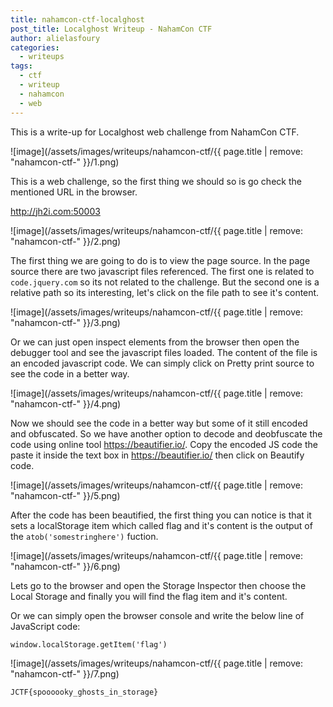 ```yaml
---
title: nahamcon-ctf-localghost
post_title: Localghost Writeup - NahamCon CTF
author: alielasfoury
categories:
  - writeups
tags:
  - ctf
  - writeup
  - nahamcon
  - web
---
```


This is a write-up for Localghost web challenge from NahamCon CTF.

![image](/assets/images/writeups/nahamcon-ctf/{{ page.title | remove: "nahamcon-ctf-" }}/1.png)

This is a web challenge, so the first thing we should so is go check the mentioned URL in the browser.

<http://jh2i.com:50003>

![image](/assets/images/writeups/nahamcon-ctf/{{ page.title | remove: "nahamcon-ctf-" }}/2.png)

The first thing we are going to do is to view the page source. In the page source there are two javascript files referenced. The first one is related to `code.jquery.com` so its not related to the challenge. But the second one is a relative path so its interesting, let's click on the file path to see it's content.

![image](/assets/images/writeups/nahamcon-ctf/{{ page.title | remove: "nahamcon-ctf-" }}/3.png)

Or we can just open inspect elements from the browser then open the debugger tool and see the javascript files loaded. The content of the file is an encoded javascript code. We can simply click on Pretty print source to see the code in a better way.

![image](/assets/images/writeups/nahamcon-ctf/{{ page.title | remove: "nahamcon-ctf-" }}/4.png)

Now we should see the code in a better way but some of it still encoded and obfuscated. So we have another option to decode and deobfuscate the code using online tool <https://beautifier.io/>. Copy the encoded JS code the paste it inside the text box in <https://beautifier.io/> then click on Beautify code.

![image](/assets/images/writeups/nahamcon-ctf/{{ page.title | remove: "nahamcon-ctf-" }}/5.png)

After the code has been beautified, the first thing you can notice is that it sets a localStorage item which called flag and it's content is the output of the `atob('somestringhere')` fuction.

![image](/assets/images/writeups/nahamcon-ctf/{{ page.title | remove: "nahamcon-ctf-" }}/6.png)

Lets go to the browser and open the Storage Inspector then choose the Local Storage and finally you will find the flag item and it's content.

Or we can simply open the browser console and write the below line of JavaScript code:

`window.localStorage.getItem('flag')`

![image](/assets/images/writeups/nahamcon-ctf/{{ page.title | remove: "nahamcon-ctf-" }}/7.png)

`JCTF{spoooooky_ghosts_in_storage}`
